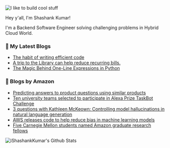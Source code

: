![I like to build cool stuff](https://res.cloudinary.com/dt8g3rhcy/image/upload/v1595929574/i_like_to_build_cool_shit._1_nzbwjh.png)

Hey y'all, I'm Shashank Kumar! 

I'm a Backend Software Engineer solving challenging problems in Hybrid Cloud World.

### 📕 My Latest Blogs
<!-- BLOG-POST-LIST:START -->
- [The habit of writing efficient code](https://medium.com/@ishashankkumar/the-habit-of-writing-efficient-code-153b05f04269?source=rss-d24dda280d5f------2)
- [A trip to the Library can help reduce recurring bills.](https://medium.com/swlh/a-trip-to-the-library-can-help-reduce-recurring-bills-23bca495cdf5?source=rss-d24dda280d5f------2)
- [The Magic Behind One-Line Expressions in Python](https://medium.com/swlh/the-magic-behind-one-line-expressions-in-python-816c10180c5c?source=rss-d24dda280d5f------2)
<!-- BLOG-POST-LIST:END -->

### 📕 Blogs by Amazon
<!-- AMAZON-BLOG-POST-LIST:START -->
- [Predicting answers to product questions using similar products](https://www.amazon.science/blog/predicting-answers-to-product-questions-using-similar-products)
- [Ten university teams selected to participate in Alexa Prize TaskBot Challenge](https://www.amazon.science/academic-engagements/ten-university-teams-selected-to-participate-in-alexa-prize-taskbot-challenge)
- [3 questions with Kathleen McKeown: Controlling model hallucinations in natural language generation](https://www.amazon.science/latest-news/3-questions-with-kathleen-mckeown-controlling-model-hallucinations-in-natural-language-generation)
- [AWS releases code to help reduce bias in machine learning models](https://www.amazon.science/blog/aws-releases-code-to-help-reduce-bias-in-machine-learning-models)
- [Five Carnegie Mellon students named Amazon graduate research fellows](https://www.amazon.science/academic-engagements/five-carnegie-mellon-students-named-amazon-graduate-research-fellows)
<!-- AMAZON-BLOG-POST-LIST:END -->



<img align="center" alt="iShashankKumar's Github Stats" src="https://github-readme-stats.vercel.app/api?username=ishashankkumar&show_icons=true&hide_border=true" />
